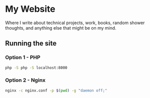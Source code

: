 # My Website

Where I write about technical projects, work, books, random shower thoughts, and anything else that might be on my mind.

## Running the site
### Option 1 - PHP
```bash
php -S php -S localhost:8000
```

### Option 2 - Nginx
```bash
nginx -c nginx.conf -p $(pwd) -g "daemon off;"
```
